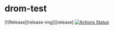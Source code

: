 # drom-test

[![Release][release-img]][release]
[![Actions Status](https://github.com/{owner}/{repo}/workflows/{workflow_name}/badge.svg)](https://github.com/{owner}/{repo}/actions)
